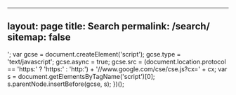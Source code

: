 ---
 layout: page
 title: Search
 permalink: /search/
 sitemap: false
 ---

<div id="home-search" class="home">
	 <script>
	     (function() {
	         var cx = "000696505189630282699:qocrcs59w0k"></script>
<div class="gcse-search"></div>';
	         var gcse = document.createElement('script');
	         gcse.type = 'text/javascript';
	         gcse.async = true;
	         gcse.src = (document.location.protocol == 'https:' ? 'https:' : 'http:') +
	         '//www.google.com/cse/cse.js?cx=' + cx;
	         var s = document.getElementsByTagName('script')[0];
	         s.parentNode.insertBefore(gcse, s);
	     })();
	 </script>
	 <gcse:search queryParameterName="searchString"></gcse:search>
 </div>